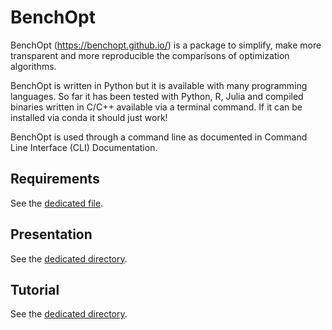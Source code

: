 # BenchOpt

BenchOpt (https://benchopt.github.io/) is a package to simplify, make more transparent and more reproducible the comparisons of optimization algorithms.

BenchOpt is written in Python but it is available with many programming languages. So far it has been tested with Python, R, Julia and compiled binaries written in C/C++ available via a terminal command. If it can be installed via conda it should just work!

BenchOpt is used through a command line as documented in Command Line Interface (CLI) Documentation.

## Requirements

See the [dedicated file](./requirements.md).

## Presentation

See the [dedicated directory](./presentation).

## Tutorial

See the [dedicated directory](./tutorial).
